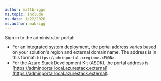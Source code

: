 ```yaml
---
author: mattbriggs
ms.topic: include
ms.date: 1/22/2020
ms.author: mabrigg
---
```


Sign in to the administrator portal:

* For an integrated system deployment, the portal address varies based on your solution's region and external domain name. The address is in this format: `https://adminportal.<region>.<FQDN>`.
* For the Azure Stack Development Kit (ASDK), the portal address is [https://adminportal.local.azurestack.external](https://adminportal.local.azurestack.external).